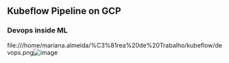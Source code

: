 ## Kubeflow Pipeline on GCP

### Devops inside ML

file:///home/mariana.almeida/%C3%81rea%20de%20Trabalho/kubeflow/devops.png![image](https://user-images.githubusercontent.com/39881974/217916407-7d590767-af52-46b5-9798-bde1f15f12c2.png)


